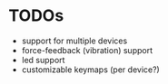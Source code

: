# TODOs

* support for multiple devices
* force-feedback (vibration) support
* led support
* customizable keymaps (per device?)
